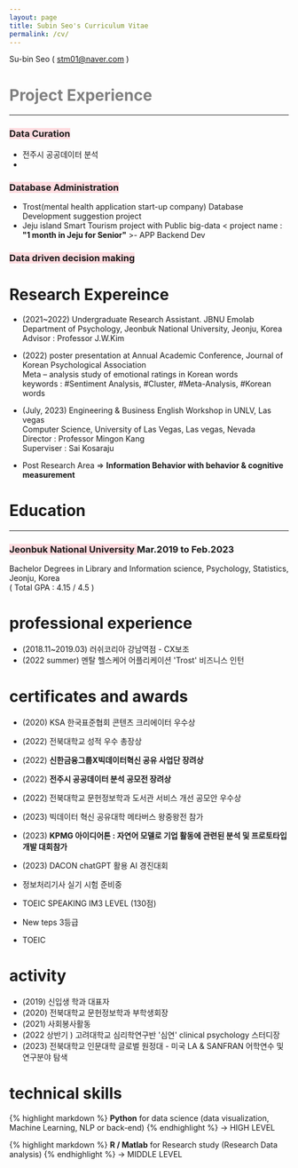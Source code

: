 ```yaml
---
layout: page
title: Subin Seo's Curriculum Vitae
permalink: /cv/
---
```

<right>Su-bin Seo ( stm01@naver.com )</right>

# <span style="color:gray"> Project Experience </span>
***

### <span style="background-color:#ffdce0"> Data Curation </span>
  + 전주시 공공데이터 분석
  +  

### <span style="background-color:#ffdce0"> Database Administration </span>  
  + Trost(mental health application start-up company) Database Development suggestion project  
  + Jeju island Smart Tourism project with Public big-data  < project name : **"1 month in Jeju for Senior"** >- APP Backend Dev  


### <span style="background-color:#ffdce0"> Data driven decision making </span> 


# Research Expereince 

- (2021~2022) Undergraduate Research Assistant. JBNU Emolab 
             Department of Psychology, Jeonbuk National University, Jeonju, Korea  
             Advisor : Professor J.W.Kim   

- (2022) poster presentation at Annual Academic Conference, Journal of Korean Psychological Association  
             Meta – analysis study of emotional ratings in Korean words  
             keywords : #Sentiment Analysis, #Cluster, #Meta-Analysis, #Korean words   

- (July, 2023) Engineering & Business English Workshop in UNLV, Las vegas   
             Computer Science, University of Las Vegas, Las vegas, Nevada   
             Director : Professor Mingon Kang  
             Superviser : Sai Kosaraju   

- Post Research Area => **Information Behavior with behavior & cognitive measurement**

# Education
***
### <span style="background-color:#ffdce0"> Jeonbuk National University </span> Mar.2019 to Feb.2023
Bachelor Degrees in Library and Information science, Psychology, Statistics, Jeonju, Korea  
( Total GPA : 4.15 / 4.5 )


# professional experience 

- (2018.11~2019.03) 러쉬코리아 강남역점 - CX보조
- (2022 summer) 멘탈 헬스케어 어플리케이션 'Trost' 비즈니스 인턴 


# certificates and awards

- (2020) KSA 한국표준협회 콘텐츠 크리에이터 우수상
- (2022) 전북대학교 성적 우수 총장상 
- (2022) <strong>신한금융그룹X빅데이터혁신 공유 사업단 장려상 </strong>
- (2022) <strong>전주시 공공데이터 분석 공모전 장려상 </strong>
- (2022) 전북대학교 문헌정보학과 도서관 서비스 개선 공모안 우수상 
- (2023) 빅데이터 혁신 공유대학 메타버스 왕중왕전 참가
- (2023) <strong>KPMG 아이디어톤 : 자연어 모델로 기업 활동에 관련된 분석 및 프로토타입 개발 대회참가</strong>
- (2023) DACON chatGPT 활용 AI 경진대회

- 정보처리기사 실기 시험 준비중
- TOEIC SPEAKING IM3 LEVEL (130점)
- New teps 3등급 
- TOEIC 

# activity 

- (2019) 신입생 학과 대표자
- (2020) 전북대학교 문헌정보학과 부학생회장
- (2021) 사회봉사활동 
- (2022 상반기 ) 고려대학교 심리학연구반 '심연' clinical psychology 스터디장 
- (2023) 전북대학교 인문대학 글로벌 원정대 - 미국 LA & SANFRAN 어학연수 및 연구분야 탐색 


# technical skills

{% highlight markdown %}
**Python** for data science (data visualization, Machine Learning, NLP or back-end) 
{% endhighlight %}
->  HIGH LEVEL 

{% highlight markdown %}
**R / Matlab** for Research study (Research Data analysis) 
{% endhighlight %}
-> MIDDLE LEVEL

<!-- ### Headings by default:

# This is the default title
## This is the default title
### This is the default title
#### This is the default title
##### This is the default title
###### This is the default title

{% highlight markdown %}
## Heading first level
### Heading second level
#### Heading third level
{% endhighlight %}

***

### Lists

#### Ordered list example:

1. Poutine drinking vinegar bitters.
2. Coloring book distillery fanny pack.
3. Venmo biodiesel gentrify enamel pin meditation.
4. Jean shorts shaman listicle pickled portland.
5. Salvia mumblecore brunch iPhone migas.

***

#### Unordered list example:

* Bitters semiotics vice thundercats synth.
* Literally cred narwhal bitters wayfarers.
* Kale chips chartreuse paleo tbh street art marfa.
* Mlkshk polaroid sriracha brooklyn.
* Pug you probably haven't heard of them air plant man bun.

{% highlight markdown %}
1. Order list item 1
2. Order list item 1

* Unordered list item 1
* Unordered list item 2
{% endhighlight %}

***

### Quotes

> Coming together is a beginning; keeping together is progress; working together is success. — Edward Everett Hale

***

### Syntax Highlighter

{% highlight js %}
  $('.top').click(function () {
    $('html, body').stop().animate({ scrollTop: 0 }, 'slow', 'swing');
  });
  $(window).scroll(function () {
    if ($(this).scrollTop() > $(window).height()) {
      $('.top').addClass("top-active");
    } else {
      $('.top').removeClass("top-active");
    };
  });
{% endhighlight %}

***

### Videos

<iframe src="https://www.youtube.com/embed/iWowJBRMtpc" frameborder="0" allowfullscreen></iframe>

***

### Images

![]({{site.baseurl}}/images/09.jpg)
*Backyard*

*** -->
